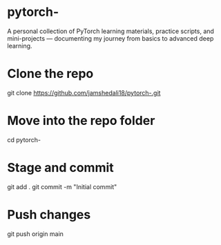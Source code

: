 # pytorch-
A personal collection of PyTorch learning materials, practice scripts, and mini-projects — documenting my journey from basics to advanced deep learning.

# Clone the repo
git clone https://github.com/jamshedali18/pytorch-.git

# Move into the repo folder
cd pytorch-

# Stage and commit
git add .
git commit -m "Initial commit"

# Push changes
git push origin main
